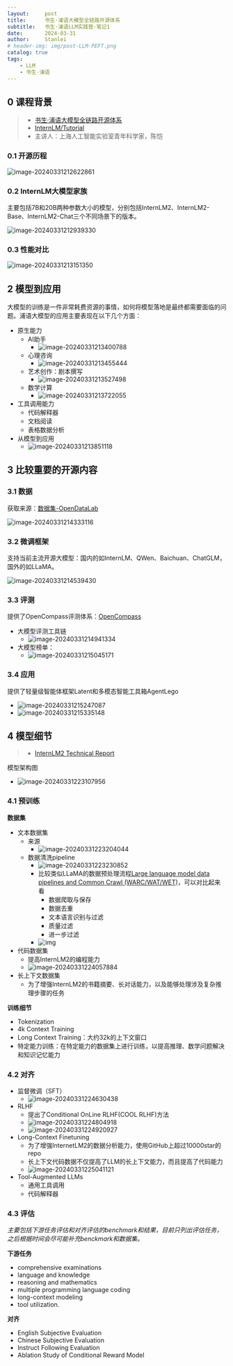 ```yaml
---
layout:     post
title:      书生·浦语大模型全链路开源体系
subtitle:   书生·浦语LLM实践营-笔记1
date:       2024-03-31
author:     Stanlei
# header-img: img/post-LLM-PEFT.png
catalog: true
tags:
    - LLM
    - 书生·浦语
---
```

## 0 课程背景

> - [书生·浦语大模型全链路开源体系](https://www.bilibili.com/video/BV1Vx421X72D/)
> - [InternLM/Tutorial](https://github.com/InternLM/Tutorial)
> - 主讲人：上海人工智能实验室青年科学家，陈恺

### 0.1 开源历程

![image-20240331212622861](img/posts/2024-03-31-书生·浦语LLM实践营-1.assets/image-20240331212622861.png)

### 0.2 InternLM大模型家族

主要包括7B和20B两种参数大小的模型，分别包括InternLM2、InternLM2-Base、InternLM2-Chat三个不同场景下的版本。

![image-20240331212939330](img/posts/2024-03-31-书生·浦语LLM实践营-1.assets/image-20240331212939330.png)

### 0.3 性能对比

![image-20240331213151350](img/posts/2024-03-31-书生·浦语LLM实践营-1.assets/image-20240331213151350.png)

## 2 模型到应用

大模型的训练是一件非常耗费资源的事情，如何将模型落地是最终都需要面临的问题。浦语大模型的应用主要表现在以下几个方面：

- 原生能力
  - AI助手
    - ![image-20240331213400788](img/posts/2024-03-31-书生·浦语LLM实践营-1.assets/image-20240331213400788.png)
  - 心理咨询
    - ![image-20240331213455444](img/posts/2024-03-31-书生·浦语LLM实践营-1.assets/image-20240331213455444.png)
  - 艺术创作：剧本撰写
    - ![image-20240331213527498](img/posts/2024-03-31-书生·浦语LLM实践营-1.assets/image-20240331213527498.png)
  - 数学计算
    - ![image-20240331213722055](img/posts/2024-03-31-书生·浦语LLM实践营-1.assets/image-20240331213722055.png)
- 工具调用能力
  - 代码解释器
  - 文档阅读
  - 表格数据分析
- 从模型到应用
  - ![image-20240331213851118](img/posts/2024-03-31-书生·浦语LLM实践营-1.assets/image-20240331213851118.png)

## 3 比较重要的开源内容

### 3.1 数据

获取来源：[数据集-OpenDataLab](https://opendatalab.org.cn/)

![image-20240331214333116](img/posts/2024-03-31-书生·浦语LLM实践营-1.assets/image-20240331214333116.png)

### 3.2 微调框架

支持当前主流开源大模型：国内的如InternLM、QWen、Baichuan、ChatGLM，国外的如LLaMA。

![image-20240331214539430](img/posts/2024-03-31-书生·浦语LLM实践营-1.assets/image-20240331214539430.png)

### 3.3 评测

提供了OpenCompass评测体系：[OpenCompass](https://opencompass.org.cn/home)

- 大模型评测工具链
  - ![image-20240331214941334](img/posts/2024-03-31-书生·浦语LLM实践营-1.assets/image-20240331214941334.png)
- 大模型榜单：
  - ![image-20240331215045171](img/posts/2024-03-31-书生·浦语LLM实践营-1.assets/image-20240331215045171.png)

### 3.4 应用

提供了轻量级智能体框架Latent和多模态智能工具箱AgentLego

- ![image-20240331215247087](img/posts/2024-03-31-书生·浦语LLM实践营-1.assets/image-20240331215247087.png)
- ![image-20240331215335148](img/posts/2024-03-31-书生·浦语LLM实践营-1.assets/image-20240331215335148.png)

## 4 模型细节

> - [InternLM2 Technical Report](https://arxiv.org/pdf/2403.17297.pdf)

模型架构图

- ![image-20240331223107956](img/posts/2024-03-31-书生·浦语LLM实践营-1.assets/image-20240331223107956.png)

### 4.1 预训练

**数据集**

- 文本数据集
  - 来源
    - ![image-20240331223204044](img/posts/2024-03-31-书生·浦语LLM实践营-1.assets/image-20240331223204044.png)
  - 数据清洗pipeline
    - ![image-20240331223230852](img/posts/2024-03-31-书生·浦语LLM实践营-1.assets/image-20240331223230852.png)
    - 比较类似LLaMA的数据预处理流程[Large language model data pipelines and Common Crawl (WARC/WAT/WET)](https://blog.christianperone.com/2023/06/appreciating-llms-data-pipelines/)，可以对比起来看
      - 数据爬取与保存
      - 数据去重
      - 文本语言识别与过滤
      - 质量过滤
      - 进一步过滤
    - ![img](img/posts/2024-03-31-书生·浦语LLM实践营-1.assets/ccnet.png)
- 代码数据集
  - 提高InternLM2的编程能力
  - ![image-20240331224057884](img/posts/2024-03-31-书生·浦语LLM实践营-1.assets/image-20240331224057884.png)
- 长上下文数据集
  - 为了增强InternLM2的书籍摘要、长对话能力，以及能够处理涉及复杂推理步骤的任务

**训练细节**

- Tokenization
- 4k Context Training
- Long Context Training：大约32k的上下文窗口
- 特定能力训练：在特定能力的数据集上进行训练，以提高推理、数学问题解决和知识记忆能力

### 4.2 对齐

- 监督微调（SFT）
  - ![image-20240331224630438](img/posts/2024-03-31-书生·浦语LLM实践营-1.assets/image-20240331224630438.png)
- RLHF
  - 提出了Conditional OnLine RLHF(COOL RLHF)方法
  - ![image-20240331224804918](img/posts/2024-03-31-书生·浦语LLM实践营-1.assets/image-20240331224804918.png)
  - ![image-20240331224920927](img/posts/2024-03-31-书生·浦语LLM实践营-1.assets/image-20240331224920927.png)
- Long-Context Finetuning
  - 为了增强InternetLM2的数据分析能力，使用GitHub上超过10000star的repo
  - 长上下文代码数据不仅提高了LLM的长上下文能力，而且提高了代码能力
  - ![image-20240331225041121](img/posts/2024-03-31-书生·浦语LLM实践营-1.assets/image-20240331225041121.png)
- Tool-Augmented LLMs
  - 通用工具调用
  - 代码解释器

### 4.3 评估

*主要包括下游任务评估和对齐评估的benchmark和结果，目前只列出评估任务，之后根据时间会尽可能补充benckmark和数据集。*

**下游任务**

- comprehensive examinations
- language and knowledge
- reasoning and mathematics
-  multiple programming language coding
- long-context modeling
- tool utilization.

**对齐**

- English Subjective Evaluation
- Chinese Subjective Evaluation
- Instruct Following Evaluation
- Ablation Study of Conditional Reward Model
